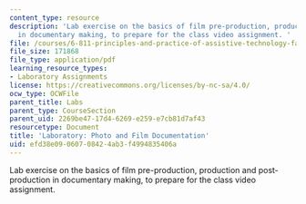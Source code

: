```yaml
---
content_type: resource
description: 'Lab exercise on the basics of film pre-production, production and post-production
  in documentary making, to prepare for the class video assignment. '
file: /courses/6-811-principles-and-practice-of-assistive-technology-fall-2014/efd38e09060708424ab3f4994835406a_MIT6_811F14_Lab3.pdf
file_size: 171868
file_type: application/pdf
learning_resource_types:
- Laboratory Assignments
license: https://creativecommons.org/licenses/by-nc-sa/4.0/
ocw_type: OCWFile
parent_title: Labs
parent_type: CourseSection
parent_uid: 2269be47-17d4-6269-e259-e7cb81d7af43
resourcetype: Document
title: 'Laboratory: Photo and Film Documentation'
uid: efd38e09-0607-0842-4ab3-f4994835406a
---
```

Lab exercise on the basics of film pre-production, production and post-production in documentary making, to prepare for the class video assignment. 